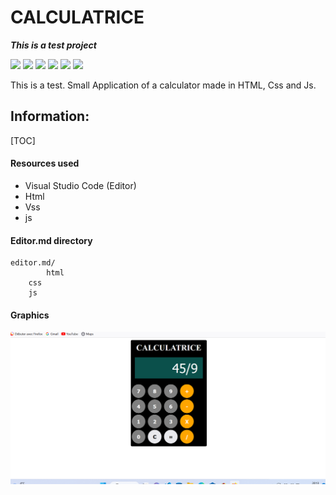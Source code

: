 # CALCULATRICE

***This is a test project***


![](https://img.shields.io/github/stars/pandao/editor.md.svg) ![](https://img.shields.io/github/forks/pandao/editor.md.svg) ![](https://img.shields.io/github/tag/pandao/editor.md.svg) ![](https://img.shields.io/github/release/pandao/editor.md.svg) ![](https://img.shields.io/github/issues/pandao/editor.md.svg) ![](https://img.shields.io/bower/v/editor.md.svg)


This is a test.
Small Application of a calculator made in HTML, Css and Js.


## Information:

[TOC]

#### Resources used

- Visual Studio Code (Editor)
- Html
- Vss
- js


#### Editor.md directory

    editor.md/
            html
		css
		js


#### Graphics
![](./calculatrice.png)

			